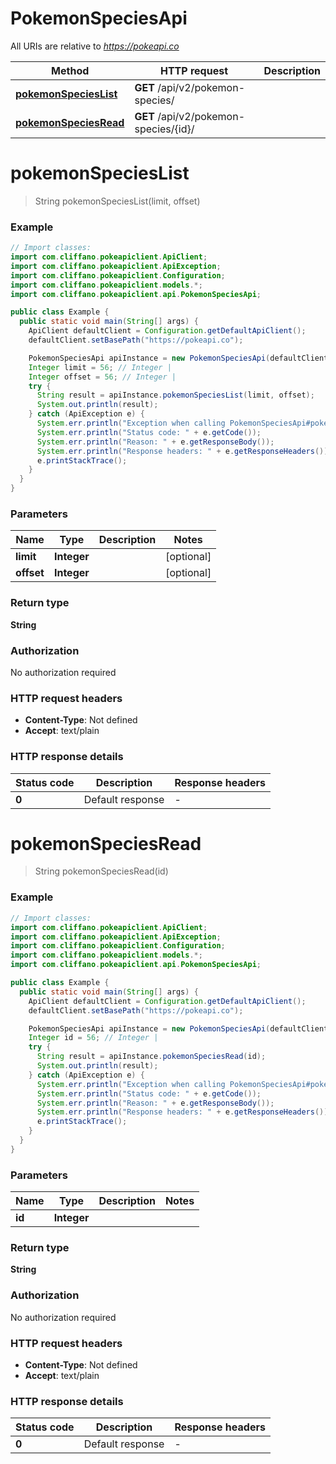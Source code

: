 # PokemonSpeciesApi

All URIs are relative to *https://pokeapi.co*

| Method | HTTP request | Description |
|------------- | ------------- | -------------|
| [**pokemonSpeciesList**](PokemonSpeciesApi.md#pokemonSpeciesList) | **GET** /api/v2/pokemon-species/ |  |
| [**pokemonSpeciesRead**](PokemonSpeciesApi.md#pokemonSpeciesRead) | **GET** /api/v2/pokemon-species/{id}/ |  |


<a id="pokemonSpeciesList"></a>
# **pokemonSpeciesList**
> String pokemonSpeciesList(limit, offset)



### Example
```java
// Import classes:
import com.cliffano.pokeapiclient.ApiClient;
import com.cliffano.pokeapiclient.ApiException;
import com.cliffano.pokeapiclient.Configuration;
import com.cliffano.pokeapiclient.models.*;
import com.cliffano.pokeapiclient.api.PokemonSpeciesApi;

public class Example {
  public static void main(String[] args) {
    ApiClient defaultClient = Configuration.getDefaultApiClient();
    defaultClient.setBasePath("https://pokeapi.co");

    PokemonSpeciesApi apiInstance = new PokemonSpeciesApi(defaultClient);
    Integer limit = 56; // Integer | 
    Integer offset = 56; // Integer | 
    try {
      String result = apiInstance.pokemonSpeciesList(limit, offset);
      System.out.println(result);
    } catch (ApiException e) {
      System.err.println("Exception when calling PokemonSpeciesApi#pokemonSpeciesList");
      System.err.println("Status code: " + e.getCode());
      System.err.println("Reason: " + e.getResponseBody());
      System.err.println("Response headers: " + e.getResponseHeaders());
      e.printStackTrace();
    }
  }
}
```

### Parameters

| Name | Type | Description  | Notes |
|------------- | ------------- | ------------- | -------------|
| **limit** | **Integer**|  | [optional] |
| **offset** | **Integer**|  | [optional] |

### Return type

**String**

### Authorization

No authorization required

### HTTP request headers

 - **Content-Type**: Not defined
 - **Accept**: text/plain

### HTTP response details
| Status code | Description | Response headers |
|-------------|-------------|------------------|
| **0** | Default response |  -  |

<a id="pokemonSpeciesRead"></a>
# **pokemonSpeciesRead**
> String pokemonSpeciesRead(id)



### Example
```java
// Import classes:
import com.cliffano.pokeapiclient.ApiClient;
import com.cliffano.pokeapiclient.ApiException;
import com.cliffano.pokeapiclient.Configuration;
import com.cliffano.pokeapiclient.models.*;
import com.cliffano.pokeapiclient.api.PokemonSpeciesApi;

public class Example {
  public static void main(String[] args) {
    ApiClient defaultClient = Configuration.getDefaultApiClient();
    defaultClient.setBasePath("https://pokeapi.co");

    PokemonSpeciesApi apiInstance = new PokemonSpeciesApi(defaultClient);
    Integer id = 56; // Integer | 
    try {
      String result = apiInstance.pokemonSpeciesRead(id);
      System.out.println(result);
    } catch (ApiException e) {
      System.err.println("Exception when calling PokemonSpeciesApi#pokemonSpeciesRead");
      System.err.println("Status code: " + e.getCode());
      System.err.println("Reason: " + e.getResponseBody());
      System.err.println("Response headers: " + e.getResponseHeaders());
      e.printStackTrace();
    }
  }
}
```

### Parameters

| Name | Type | Description  | Notes |
|------------- | ------------- | ------------- | -------------|
| **id** | **Integer**|  | |

### Return type

**String**

### Authorization

No authorization required

### HTTP request headers

 - **Content-Type**: Not defined
 - **Accept**: text/plain

### HTTP response details
| Status code | Description | Response headers |
|-------------|-------------|------------------|
| **0** | Default response |  -  |

